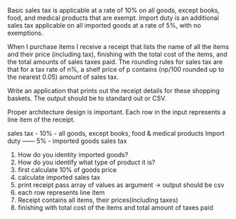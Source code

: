 Basic sales tax is applicable at a rate of 10% on all goods, except books, food, and medical products that are exempt. Import duty is an additional sales tax applicable on all imported goods at a rate of 5%, with no exemptions.

When I purchase items I receive a receipt that lists the name of all the items and their price (including tax), finishing with the total cost of the items, and the total amounts of sales taxes paid. The rounding rules for sales tax are that for a tax rate of n%, a shelf price of p contains (np/100 rounded up to the nearest 0.05) amount of sales tax.

Write an application that prints out the receipt details for these shopping baskets. The output should be to standard out or CSV.

Proper architecture design is important. Each row in the input represents a line item of the receipt.

sales tax - 10% - all goods, except books, food & medical products
Import duty —— 5% - imported goods 
sales tax

1. How do you identity imported goods?
2. How do you identify what type of product it is?
3. first calculate 10% of goods price
4. calculate imported sales tax 
5. print receipt pass array of values as argument -> output should be csv
6. each row represents line item 
7. Receipt contains all items, their prices(including taxes)
8. finishing with total cost of the items and total amount of taxes paid